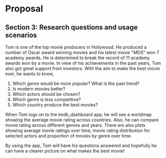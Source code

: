 # Proposal


## Section 3: Research questions and usage scenarios

Tom is one of the top movie producers in Hollywood. He produced a number of Oscar award winning movies and his latest movie "MDS" won 7 academy awards. He is determined to break the record of 11 academy awards won by a movie. In view of his achievements in the past years, Tom also got great support from investors. With the aim to make the best movie ever, he wants to know,
1. Which genre would be more popular? What is the past trend?
2. Is modern movies better?
3. Which actors should be chosen?
4. Which genre is less competitive?
5. Which country produce the best movies?

When Tom logs on to the imdb_dashboard app, he will see a worldmap showing the average movie rating across countries. Also, he can compare movie rating across different genres and years. There are also plots showing average movie ratings over time, movie rating distribution for selected actors and proportion of movies by genre over time.

By using the app, Tom will have his questions answered and hopefully he can have a clearer picture on what makes the best movie!
